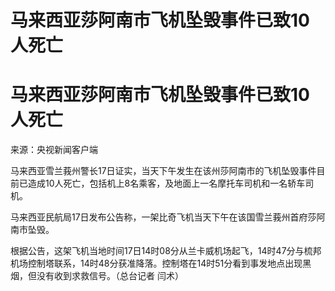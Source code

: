 # 马来西亚莎阿南市飞机坠毁事件已致10人死亡

# 马来西亚莎阿南市飞机坠毁事件已致10人死亡

来源：央视新闻客户端

马来西亚雪兰莪州警长17日证实，当天下午发生在该州莎阿南市的飞机坠毁事件目前已造成10人死亡，包括机上8名乘客，及地面上一名摩托车司机和一名轿车司机。

马来西亚民航局17日发布公告称，一架比奇飞机当天下午在该国雪兰莪州首府莎阿南市坠毁。

根据公告，这架飞机当地时间17日14时08分从兰卡威机场起飞，14时47分与梳邦机场控制塔联系，14时48分获准降落。控制塔在14时51分看到事发地点出现黑烟，但没有收到求救信号。（总台记者
闫术）

